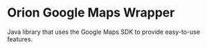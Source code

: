 # Orion Google Maps Wrapper
Java library that uses the Google Maps SDK to provide easy-to-use features.
